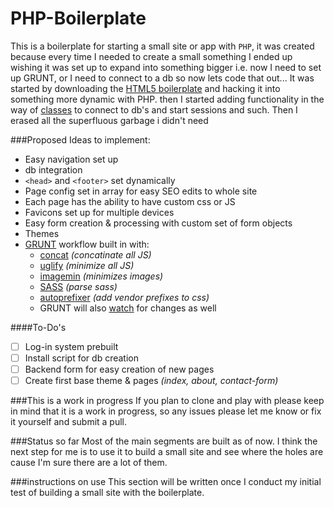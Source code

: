PHP-Boilerplate
===============
This is a boilerplate for starting a small site or app with `PHP`, it was created because every time I needed to create a small something I ended up wishing it was set up to expand into something bigger i.e. now I need to set up GRUNT, or I need to connect to a db so now lets code that out...  It was started by downloading the [HTML5 boilerplate](http://html5boilerplate.com/) and hacking it into something more dynamic with PHP. then I started adding functionality in the way of [classes](http://www.php.net/manual/en/language.oop5.php) to connect to db's and start sessions and such. Then I erased all the superfluous garbage i didn't need

###Proposed Ideas to implement:

- Easy navigation set up
- db integration
- `<head>` and `<footer>` set dynamically
- Page config set in array for easy SEO edits to whole site
- Each page has the ability to have custom css or JS
- Favicons set up for multiple devices
- Easy form creation & processing with custom set of form objects
- Themes
- [GRUNT](http://gruntjs.com/) workflow built in with: 
    - [concat](https://www.npmjs.org/package/grunt-contrib-concat) *(concatinate all JS)*
    - [uglify](https://www.npmjs.org/package/grunt-contrib-uglify) *(minimize all JS)*
    - [imagemin](https://www.npmjs.org/package/grunt-contrib-imagemin) *(minimizes images)*
    - [SASS](http://sass-lang.com/) *(parse sass)*
    - [autoprefixer](https://www.npmjs.org/package/grunt-autoprefixer) *(add vendor prefixes to css)*
    - GRUNT will also [watch](https://www.npmjs.org/package/grunt-contrib-watch) for changes as well

####To-Do's
- [ ] Log-in system prebuilt
- [ ] Install script for db creation
- [ ] Backend form for easy creation of new pages
- [ ] Create first base theme & pages *(index, about, contact-form)*

###This is a work in progress
If you plan to clone and play with please keep in mind that it is a work in progress, so any issues please let me know or fix it yourself and submit a pull.

###Status so far
Most of the main segments are built as of now. I think the next step for me is to use it to build a small site and see where the holes are cause I'm sure there are a lot of them.

###instructions on use
This section will be written once I conduct my initial test of building a small site with the boilerplate.